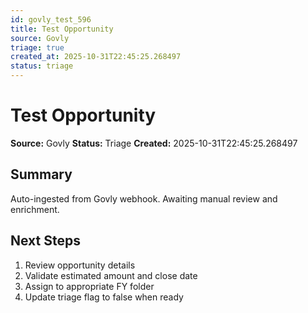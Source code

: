 ```yaml
---
id: govly_test_596
title: Test Opportunity
source: Govly
triage: true
created_at: 2025-10-31T22:45:25.268497
status: triage
---
```


# Test Opportunity

**Source:** Govly
**Status:** Triage
**Created:** 2025-10-31T22:45:25.268497

## Summary

Auto-ingested from Govly webhook. Awaiting manual review and enrichment.

## Next Steps

1. Review opportunity details
2. Validate estimated amount and close date
3. Assign to appropriate FY folder
4. Update triage flag to false when ready
